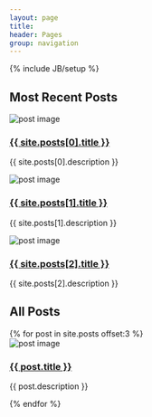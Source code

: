 ```yaml
---
layout: page
title:
header: Pages
group: navigation
---
```

{% include JB/setup %}

<div class="row">

<h2> Most Recent Posts </h2>
  <div class="col-sm-6 col-md-4 col-lg-4">
      <div class="thumbnail">
      <img src="/images/{{ site.posts[0].image }}" alt="post image">
      <div class="caption">
       <a href="{{ site.posts[0].url }}"> <h3>{{ site.posts[0].title }}</h3> </a>
       <p> {{ site.posts[0].description }} </p>
      </div>
    </div>
  </div>

   <div class="col-sm-6 col-md-4 col-lg-4">
      <div class="thumbnail">
      <img src="/images/{{ site.posts[1].image }}" alt="post image">
      <div class="caption">
       <a href="{{ site.posts[1].url }}"> <h3>{{ site.posts[1].title }}</h3> </a>
       <p> {{ site.posts[1].description }} </p>
      </div>
    </div>
  </div>

 <div class="col-sm-6 col-md-4 col-lg-4">
      <div class="thumbnail">
      <img src="/images/{{ site.posts[2].image }}" alt="post image">
      <div class="caption">
       <a href="{{ site.posts[2].url }}"> <h3>{{ site.posts[2].title }}</h3> </a>
       <p> {{ site.posts[2].description }} </p>
      </div>
    </div>
  </div>

 </div> 

<h2> All Posts </h2>
<div class="row">
{% for post in site.posts offset:3 %}
  <div class="col-sm-6 col-md-4 col-lg-4">
      <div class="thumbnail">
      <img src="/images/{{ post.image }}" alt="post image">
      <div class="caption">
       <a href="{{ post.url }}"> <h3>{{ post.title }}</h3> </a>
       <p> {{ post.description }} </p>
      </div>
    </div>
  </div>
    {% endfor %}
</div>
